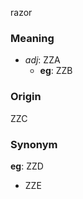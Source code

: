 razor
### Meaning
+ _adj_: ZZA
    + __eg__: ZZB

### Origin

ZZC

### Synonym

__eg__: ZZD

+ ZZE


